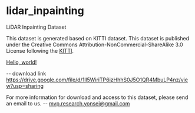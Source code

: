 # lidar_inpainting
LiDAR Inpainting Dataset

This dataset is generated based on KITTI dataset.
This dataset is published under the Creative Commons Attribution-NonCommercial-ShareAlike 3.0 License following the <a href="http://www.cvlibs.net/datasets/kitti/index.php" target="_blank">KITTI</a>.

<a href="http://example.com/" target="_blank">Hello, world!</a>

-- download link
https://drive.google.com/file/d/1ll5WiriTP6izHhhS0J5O1QR4MbuLP4nz/view?usp=sharing



For more information for download and access to this dataset, please send an email to us.
-- mvp.research.yonsei@gmail.com


